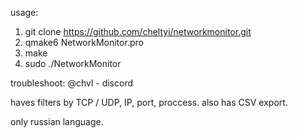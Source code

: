 usage:
1. git clone https://github.com/cheltyi/networkmonitor.git
2. qmake6 NetworkMonitor.pro
3. make
4. sudo ./NetworkMonitor

troubleshoot: @chvl - discord

haves filters by TCP / UDP, IP, port, proccess. also has CSV export.

only russian language.

